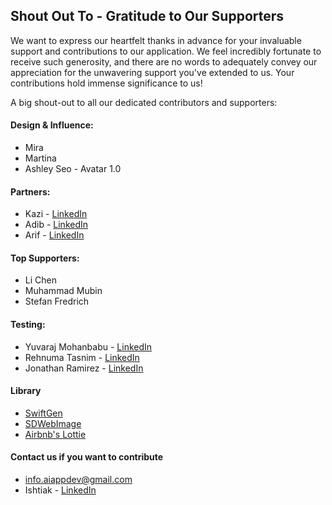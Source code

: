 ## Shout Out To - Gratitude to Our Supporters

We want to express our heartfelt thanks in advance for your invaluable support and contributions to our application. We feel incredibly fortunate to receive such generosity, and there are no words to adequately convey our appreciation for the unwavering support you've extended to us. Your contributions hold immense significance to us!

A big shout-out to all our dedicated contributors and supporters:

#### Design & Influence:
- Mira 
- Martina 
- Ashley Seo - Avatar 1.0

#### Partners:
- Kazi - [LinkedIn](https://www.linkedin.com/in/kazi-munshimun-nabi-b5412470/)
- Adib - [LinkedIn](https://www.linkedin.com/in/sadman-adib/)
- Arif - [LinkedIn](https://www.linkedin.com/in/s-m-arif-ahmed/)

#### Top Supporters:
- Li Chen
- Muhammad Mubin
- Stefan Fredrich

#### Testing:
- Yuvaraj Mohanbabu - [LinkedIn](https://www.linkedin.com/in/yuvaraj-mohanbabu-240742113/)
- Rehnuma Tasnim - [LinkedIn](https://www.linkedin.com/in/rehnuma-tasnim-lamia/)
- Jonathan Ramirez - [LinkedIn](https://www.linkedin.com/in/jonathanramirezm/)
  
#### Library 
- [SwiftGen](https://github.com/SwiftGen/SwiftGen)
- [SDWebImage](https://github.com/SDWebImage/SDWebImage)
- [Airbnb's Lottie](https://github.com/airbnb/lottie-ios)

#### Contact us if you want to contribute 
- info.aiappdev@gmail.com
- Ishtiak - [LinkedIn](https://www.linkedin.com/in/ishtiakahmed/)

